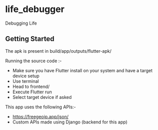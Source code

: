 # life_debugger

Debugging Life

## Getting Started

The apk is present in build/app/outputs/flutter-apk/

Running the source code :-  
  - Make sure you have Flutter install on your system and have a target device setup
  - Use terminal
  - Head to frontend/
  - Execute Flutter run 
  - Select target device if asked

This app uses the following APIs:-
  - https://freegeoip.app/json/
  - Custom APIs made using Django (backend for this app)
